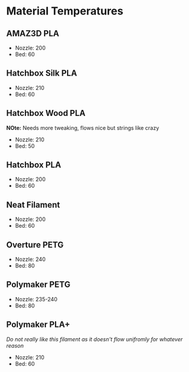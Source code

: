 # Material Temperatures

## AMAZ3D PLA

- Nozzle: 200
- Bed: 60

## Hatchbox Silk PLA

- Nozzle: 210
- Bed: 60


## Hatchbox Wood PLA

**NOte:** Needs more tweaking, flows nice but strings like crazy

- Nozzle: 210
- Bed: 50

## Hatchbox PLA

- Nozzle: 200
- Bed: 60

## Neat Filament

- Nozzle: 200
- Bed: 60

## Overture PETG

- Nozzle: 240
- Bed: 80

## Polymaker PETG

- Nozzle: 235-240
- Bed: 80

## Polymaker PLA+

*Do not really like this filament as it doesn't flow unifromly for whatever reason*

- Nozzle: 210
- Bed: 60
